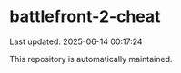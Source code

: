 # battlefront-2-cheat

Last updated: 2025-06-14 00:17:24

This repository is automatically maintained.
